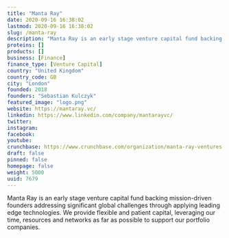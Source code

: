 ```yaml
---
title: "Manta Ray"
date: 2020-09-16 16:38:02
lastmod: 2020-09-16 16:38:02
slug: /manta-ray
description: "Manta Ray is an early stage venture capital fund backing mission-driven founders addressing significant global challenges through applying leading edge technologies. We provide flexible and patient capital, leveraging our time, resources and networks as far as possible to support our portfolio companies."
proteins: []
products: []
business: [Finance]
finance_type: [Venture Capital]
country: "United Kingdom"
country_code: GB
city: "London"
founded: 2018
founders: "Sebastian Kulczyk"
featured_image: "logo.png"
website: https://mantaray.vc/
linkedin: https://www.linkedin.com/company/mantarayvc/
twitter: 
instagram: 
facebook: 
youtube: 
crunchbase: https://www.crunchbase.com/organization/manta-ray-ventures
draft: false
pinned: false
homepage: false
weight: 5000
uuid: 7679
---
```

Manta Ray is an early stage venture capital fund backing mission-driven founders addressing significant global challenges through applying leading edge technologies. We provide flexible and patient capital, leveraging our time, resources and networks as far as possible to support our portfolio companies.

